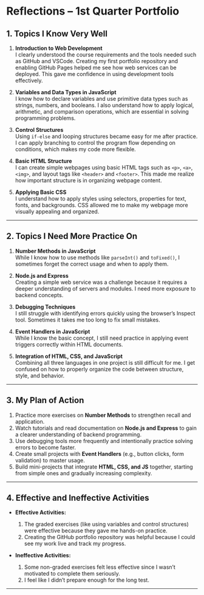 # Reflections – 1st Quarter Portfolio

## 1. Topics I Know Very Well
1. **Introduction to Web Development**  
   I clearly understood the course requirements and the tools needed such as GitHub and VSCode. Creating my first portfolio repository and enabling GitHub Pages helped me see how web services can be deployed. This gave me confidence in using development tools effectively.  

2. **Variables and Data Types in JavaScript**  
   I know how to declare variables and use primitive data types such as strings, numbers, and booleans. I also understand how to apply logical, arithmetic, and comparison operations, which are essential in solving programming problems.  

3. **Control Structures**  
   Using `if-else` and looping structures became easy for me after practice. I can apply branching to control the program flow depending on conditions, which makes my code more flexible.  

4. **Basic HTML Structure**  
   I can create simple webpages using basic HTML tags such as `<p>`, `<a>`, `<img>`, and layout tags like `<header>` and `<footer>`. This made me realize how important structure is in organizing webpage content.  

5. **Applying Basic CSS**  
   I understand how to apply styles using selectors, properties for text, fonts, and backgrounds. CSS allowed me to make my webpage more visually appealing and organized.  

---

## 2. Topics I Need More Practice On
1. **Number Methods in JavaScript**  
   While I know how to use methods like `parseInt()` and `toFixed()`, I sometimes forget the correct usage and when to apply them.  

2. **Node.js and Express**  
   Creating a simple web service was a challenge because it requires a deeper understanding of servers and modules. I need more exposure to backend concepts.  

3. **Debugging Techniques**  
   I still struggle with identifying errors quickly using the browser’s Inspect tool. Sometimes it takes me too long to fix small mistakes.  

4. **Event Handlers in JavaScript**  
   While I know the basic concept, I still need practice in applying event triggers correctly within HTML documents.  

5. **Integration of HTML, CSS, and JavaScript**  
   Combining all three languages in one project is still difficult for me. I get confused on how to properly organize the code between structure, style, and behavior.  

---

## 3. My Plan of Action
1. Practice more exercises on **Number Methods** to strengthen recall and application.  
2. Watch tutorials and read documentation on **Node.js and Express** to gain a clearer understanding of backend programming.  
3. Use debugging tools more frequently and intentionally practice solving errors to become faster.  
4. Create small projects with **Event Handlers** (e.g., button clicks, form validation) to master usage.  
5. Build mini-projects that integrate **HTML, CSS, and JS** together, starting from simple ones and gradually increasing complexity.  

---

## 4. Effective and Ineffective Activities
- **Effective Activities:**  
  1. The graded exercises (like using variables and control structures) were effective because they gave me hands-on practice.  
  2. Creating the GitHub portfolio repository was helpful because I could see my work live and track my progress.  

- **Ineffective Activities:**  
  1. Some non-graded exercises felt less effective since I wasn’t motivated to complete them seriously.  
  2. I feel like I didn’t prepare enough for the long test.  

---

